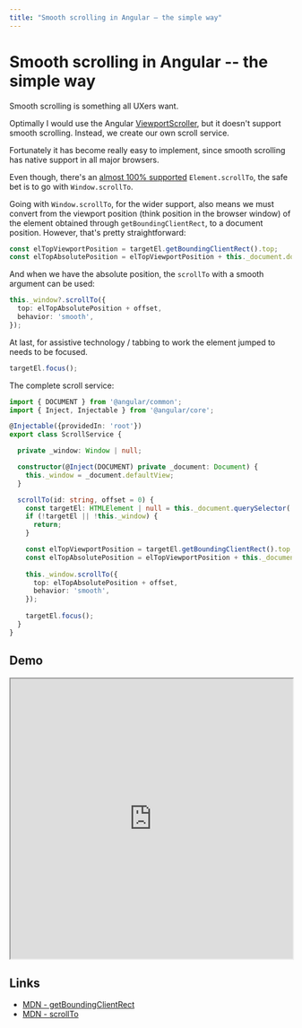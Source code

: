 ```yaml
---
title: "Smooth scrolling in Angular – the simple way"
---
```

# Smooth scrolling in Angular -- the simple way

Smooth scrolling is something all UXers want. 

Optimally I would use the Angular [ViewportScroller](https://github.com/angular/angular/blob/main/packages/common/src/viewport_scroller.ts),
but it doesn't support smooth scrolling. Instead, we create our own scroll service.

Fortunately it has become really easy to implement, since smooth scrolling
has native support in all major browsers.

Even though, there's an [almost 100% supported](https://caniuse.com/?search=scrollTo) `Element.scrollTo`, 
the safe bet is to go with `Window.scrollTo`.

Going with `Window.scrollTo`, for the wider support, also means we must convert from the viewport position
(think position in the browser window) of the element obtained through `getBoundingClientRect`, to a document position. 
However, that's pretty straightforward:

```ts
const elTopViewportPosition = targetEl.getBoundingClientRect().top;
const elTopAbsolutePosition = elTopViewportPosition + this._document.documentElement.scrollTop;
```

And when we have the absolute position, the `scrollTo` with a smooth argument can be used:

```ts
this._window?.scrollTo({
  top: elTopAbsolutePosition + offset,
  behavior: 'smooth',
});
```

At last, for assistive technology / tabbing to work the element jumped to needs to be focused.

```ts
targetEl.focus();
```

The complete scroll service:

```ts
import { DOCUMENT } from '@angular/common';
import { Inject, Injectable } from '@angular/core';

@Injectable({providedIn: 'root'})
export class ScrollService {

  private _window: Window | null;

  constructor(@Inject(DOCUMENT) private _document: Document) {
    this._window = _document.defaultView;
  }

  scrollTo(id: string, offset = 0) {
    const targetEl: HTMLElement | null = this._document.querySelector('#' + id);
    if (!targetEl || !this._window) {
      return;
    }

    const elTopViewportPosition = targetEl.getBoundingClientRect().top;
    const elTopAbsolutePosition = elTopViewportPosition + this._document.documentElement.scrollTop;
    
    this._window.scrollTo({
      top: elTopAbsolutePosition + offset,
      behavior: 'smooth',
    });
    
    targetEl.focus();
  }
}
```

## Demo
<iframe style="height:500px; width: 100%" src="https://stackblitz.com/edit/angular-ivy-ds2bwn?embed=1&file=src/app/scroll.service.ts&view=preview"></iframe>

## Links

* [MDN - getBoundingClientRect](https://developer.mozilla.org/en-US/docs/Web/API/Element/getBoundingClientRect)
* [MDN - scrollTo](https://developer.mozilla.org/en-US/docs/Web/API/Window/scrollTo)




